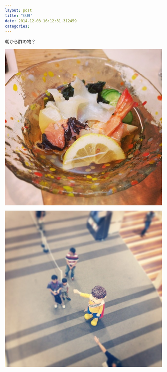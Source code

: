 ```yaml
---
layout: post
title: "休日"
date: 2014-12-03 16:12:31.312459
categories: 
---
```


朝から酢の物？

![](/assets/images/201407/927746_881182918562227_3412717_n.jpg)

![](/assets/images/201407/914436_508030056009962_710853873_n.jpg)

